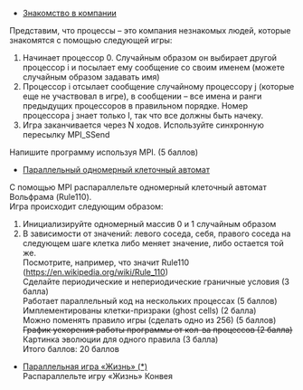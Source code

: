 - [Знакомство в компании](https://github.com/7CD/made_hpc/tree/master/hw5/%D0%97%D0%BD%D0%B0%D0%BA%D0%BE%D0%BC%D1%81%D1%82%D0%B2%D0%BE%20%D0%B2%20%D0%BA%D0%BE%D0%BC%D0%BF%D0%B0%D0%BD%D0%B8%D0%B8) 

Представим, что процессы – это компания незнакомых людей, которые знакомятся с помощью следующей игры:
1) Начинает процессор 0. Случайным образом он выбирает другой процессор i и посылает ему сообщение со своим именем (можете случайным образом задавать имя)
2) Процессор i отсылает сообщение случайному процессору j (которые еще не участвовал в игре), в сообщении – все имена и ранги предыдущих процессоров в правильном порядке. Номер процессора j знает только I, так что все должны быть начеку.
3) Игра заканчивается через N ходов. Используйте синхронную пересылку MPI_SSend

Напишите программу используя MPI. (5 баллов)


- [Параллельный одномерный клеточный автомат](https://github.com/7CD/made_hpc/tree/master/hw5/rule110) 

С помощью MPI распараллельте одномерный клеточный автомат Вольфрама (Rule110).\
Игра происходит следующим образом: 
1) Инициализируйте одномерный массив 0 и 1 случайным образом
2) В зависимости от значений: левого соседа, себя, правого соседа на следующем шаге клетка либо меняет значение, либо остается той же.\
Посмотрите, например, что значит Rule110 (https://en.wikipedia.org/wiki/Rule_110)\
Сделайте периодические и непериодические граничные условия (3 балла)\
Работает параллельный код на нескольких процессах (5 баллов)\
Имплементированы клетки-призраки (ghost cells) (2 балла)\
Можно поменять правило игры (сделать одно из 256) (5 баллов)\
~~График ускорения работы программы от кол-ва процессов (2 балла)~~\
Картинка эволюции для одного правила (3 балла)\
Итого баллов: 20 баллов


- [Параллельная игра «Жизнь» (*)](https://github.com/7CD/made_hpc/tree/master/hw5/game_of_life)\
Распараллельте игру «Жизнь» Конвея 

